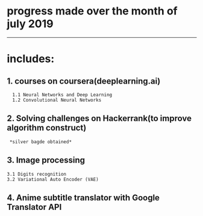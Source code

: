 # progress made over the month of july 2019
---
# includes:
## 1. courses on coursera(deeplearning.ai)
      1.1 Neural Networks and Deep Learning
      1.2 Convolutional Neural Networks
  
## 2. Solving challenges on Hackerrank(to improve algorithm construct)
     *silver bagde obtained*
     
## 3. Image processing
    3.1 Digits recognition
    3.2 Variational Auto Encoder (VAE)
    
## 4. Anime subtitle translator with Google Translator API
